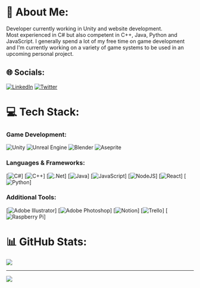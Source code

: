 # 💫 About Me:
Developer currently working in Unity and website development. <br>Most experienced in C# but also competent in C++, Java, Python and JavaScript. I generally spend a lot of my free time on game development and I'm currently working on a variety of game systems to be used in an upcoming personal project.


## 🌐 Socials:
[![LinkedIn](https://img.shields.io/badge/LinkedIn-%230077B5.svg?logo=linkedin&logoColor=white)](https://linkedin.com/in/kristian-duke) [![Twitter](https://img.shields.io/badge/Twitter-%231DA1F2.svg?logo=Twitter&logoColor=white)](https://twitter.com/KristianDuke6) 

# 💻 Tech Stack:
### Game Development:
![Unity](https://img.shields.io/badge/-Unity-blueviolet?logo=unity&style=flat) ![Unreal Engine](https://img.shields.io/badge/-UnrealEngine-red?logo=unrealengine&style=flat) ![Blender](https://img.shields.io/badge/blender-%23F5792A.svg?style=flat&logo=blender&logoColor=white) ![Aseprite](https://img.shields.io/badge/Aseprite-FFFFFF?style=flat&logo=Aseprite&logoColor=#7D929E) 
### Languages & Frameworks:
[![C#](https://img.shields.io/badge/c%23-%23239120.svg?style=flat&logo=c-sharp&logoColor=white)] [![C++](https://img.shields.io/badge/C%2B%2B-blue?style=flat&logo=cplusplus&logoColor=white)] [![.Net](https://img.shields.io/badge/.NET-5C2D91?style=flat&logo=.net&logoColor=white)] [![Java](https://img.shields.io/badge/java-%23ED8B00.svg?style=flat&logo=java&logoColor=white)] [![JavaScript](https://img.shields.io/badge/javascript-%23323330.svg?style=flat&logo=javascript&logoColor=%23F7DF1E)] [![NodeJS](https://img.shields.io/badge/node.js-6DA55F?style=flat&logo=node.js&logoColor=white)] [![React](https://img.shields.io/badge/react-%2320232a.svg?style=flat&logo=react&logoColor=%2361DAFB)]  [![Python](https://img.shields.io/badge/python-3670A0?style=flat&logo=python&logoColor=ffdd54)]

### Additional Tools: 
[![Adobe Illustrator](https://img.shields.io/badge/adobeillustrator-%23FF9A00.svg?style=flat&logo=adobeillustrator&logoColor=white)] [![Adobe Photoshop](https://img.shields.io/badge/adobephotoshop-%2331A8FF.svg?style=flat&logo=adobephotoshop&logoColor=white)] [![Notion](https://img.shields.io/badge/Notion-%23000000.svg?style=flat&logo=notion&logoColor=white)] [![Trello](https://img.shields.io/badge/Trello-%23026AA7.svg?style=flat&logo=Trello&logoColor=white)] [![Raspberry Pi](https://img.shields.io/badge/-RaspberryPi-C51A4A?style=flat&logo=Raspberry-Pi)]
# 📊 GitHub Stats:
![](https://github-readme-streak-stats.herokuapp.com/?user=kristianduke&theme=dark&hide_border=true)<br/>

---
[![](https://visitcount.itsvg.in/api?id=kristianduke&icon=0&color=1)](https://visitcount.itsvg.in)

<!-- Proudly created with GPRM ( https://gprm.itsvg.in ) -->
